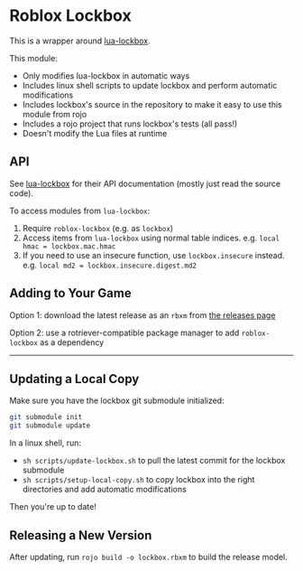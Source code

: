 
# Roblox Lockbox

This is a wrapper around [lua-lockbox](https://github.com/somesocks/lua-lockbox).

This module:
* Only modifies lua-lockbox in automatic ways
* Includes linux shell scripts to update lockbox and perform automatic modifications
* Includes lockbox's source in the repository to make it easy to use this module from rojo
* Includes a rojo project that runs lockbox's tests (all pass!)
* Doesn't modify the Lua files at runtime

## API

See [lua-lockbox](https://github.com/somesocks/lua-lockbox) for their API documentation (mostly just read the source code).

To access modules from `lua-lockbox`:
1. Require `roblox-lockbox` (e.g. as `lockbox`)
2. Access items from `lua-lockbox` using normal table indices.
   e.g. `local hmac = lockbox.mac.hmac`
3. If you need to use an insecure function, use `lockbox.insecure` instead.
   e.g. `local md2 = lockbox.insecure.digest.md2`

## Adding to Your Game

Option 1: download the latest release as an `rbxm` from [the releases page](https://github.com/Corecii/roblox-lockbox/releases)

Option 2: use a rotriever-compatible package manager to add `roblox-lockbox` as a dependency

---

## Updating a Local Copy

Make sure you have the lockbox git submodule initialized:
```sh
git submodule init
git submodule update
```

In a linux shell, run:
* `sh scripts/update-lockbox.sh` to pull the latest commit for the lockbox submodule
* `sh scripts/setup-local-copy.sh` to copy lockbox into the right directories and add automatic modifications

Then you're up to date!

## Releasing a New Version

After updating, run `rojo build -o lockbox.rbxm` to build the release model.